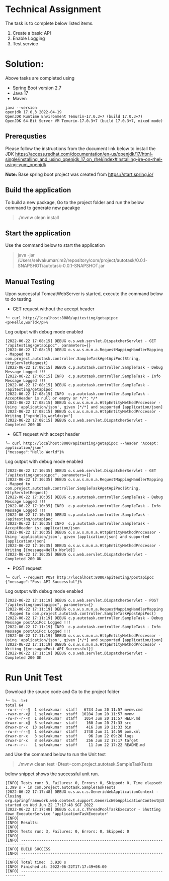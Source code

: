 # Technical Assignment
The task is to complete below listed items.
1) Create a basic API
2) Enable Logging
3) Test service

# Solution:
Above tasks are completed using 
- Spring Boot version 2.7 
- Java 17
- Maven

```
java --version
openjdk 17.0.3 2022-04-19
OpenJDK Runtime Environment Temurin-17.0.3+7 (build 17.0.3+7)
OpenJDK 64-Bit Server VM Temurin-17.0.3+7 (build 17.0.3+7, mixed mode)
```

## Prerequsties

Please follow the instructions from the document link below to install the JDK
https://access.redhat.com/documentation/en-us/openjdk/17/html-single/installing_and_using_openjdk_17_on_rhel/index#installing-jre-on-rhel-using-yum_openjdk

**Note:**  Base spring boot project was created from https://start.spring.io/ 

## Build the application

To build a new package, Go to the project folder and run the below command to generate new pacakge

> ./mvnw clean install

## Start the application

Use the command below to start the application

> java -jar /Users/selvakumar/.m2/repository/com/project/autotask/0.0.1-SNAPSHOT/autotask-0.0.1-SNAPSHOT.jar

## Manual Testing

Upon successful TomcatWebServer is started, execute the command below to do testing.

- GET request without the accept header

```
╰─ curl http://localhost:8080/apitesting/getapipoc
<p>Hello,world</p>%
```

Log output with debug mode enabled

```
[2022-06-22 17:08:15] DEBUG o.s.web.servlet.DispatcherServlet - GET "/apitesting/getapipoc", parameters={}
[2022-06-22 17:08:15] DEBUG o.s.w.s.m.m.a.RequestMappingHandlerMapping - Mapped to com.project.autotask.controller.SampleTask#getApiPoc(String, HttpServletRequest)
[2022-06-22 17:08:15] DEBUG c.p.autotask.controller.SampleTask - Debug Message Logged !!!
[2022-06-22 17:08:15] INFO  c.p.autotask.controller.SampleTask - Info Message Logged !!!
[2022-06-22 17:08:15] DEBUG c.p.autotask.controller.SampleTask - /apitesting/getapipoc
[2022-06-22 17:08:15] INFO  c.p.autotask.controller.SampleTask - AcceptHeader is null or empty or */*: */*
[2022-06-22 17:08:15] DEBUG o.s.w.s.m.m.a.HttpEntityMethodProcessor - Using 'application/json', given [*/*] and supported [application/json]
[2022-06-22 17:08:15] DEBUG o.s.w.s.m.m.a.HttpEntityMethodProcessor - Writing ["<p>Hello,world</p>"]
[2022-06-22 17:08:15] DEBUG o.s.web.servlet.DispatcherServlet - Completed 200 OK
```


- GET request with accept header

```
╰─ curl http://localhost:8080/apitesting/getapipoc --header 'Accept: application/json'
{"message":"Hello World"}%
```

Log output with debug mode enabled

```
[2022-06-22 17:10:35] DEBUG o.s.web.servlet.DispatcherServlet - GET "/apitesting/getapipoc", parameters={}
[2022-06-22 17:10:35] DEBUG o.s.w.s.m.m.a.RequestMappingHandlerMapping - Mapped to com.project.autotask.controller.SampleTask#getApiPoc(String, HttpServletRequest)
[2022-06-22 17:10:35] DEBUG c.p.autotask.controller.SampleTask - Debug Message Logged !!!
[2022-06-22 17:10:35] INFO  c.p.autotask.controller.SampleTask - Info Message Logged !!!
[2022-06-22 17:10:35] DEBUG c.p.autotask.controller.SampleTask - /apitesting/getapipoc
[2022-06-22 17:10:35] INFO  c.p.autotask.controller.SampleTask - AcceptHeader is: application/json
[2022-06-22 17:10:35] DEBUG o.s.w.s.m.m.a.HttpEntityMethodProcessor - Using 'application/json', given [application/json] and supported [application/json]
[2022-06-22 17:10:35] DEBUG o.s.w.s.m.m.a.HttpEntityMethodProcessor - Writing [{message=Hello World}]
[2022-06-22 17:10:35] DEBUG o.s.web.servlet.DispatcherServlet - Completed 200 OK
```

- POST request

```
╰─ curl --request POST http://localhost:8080/apitesting/postapipoc
{"message":"Post API Successful"}%
```

Log output with debug mode enabled

```
[2022-06-22 17:11:19] DEBUG o.s.web.servlet.DispatcherServlet - POST "/apitesting/postapipoc", parameters={}
[2022-06-22 17:11:19] DEBUG o.s.w.s.m.m.a.RequestMappingHandlerMapping - Mapped to com.project.autotask.controller.SampleTask#postApiPoc()
[2022-06-22 17:11:19] DEBUG c.p.autotask.controller.SampleTask - Debug Message postApiPoc Logged !!!
[2022-06-22 17:11:19] INFO  c.p.autotask.controller.SampleTask - Info Message postApiPoc Logged !!!
[2022-06-22 17:11:19] DEBUG o.s.w.s.m.m.a.HttpEntityMethodProcessor - Using 'application/json', given [*/*] and supported [application/json]
[2022-06-22 17:11:19] DEBUG o.s.w.s.m.m.a.HttpEntityMethodProcessor - Writing [{message=Post API Successful}]
[2022-06-22 17:11:19] DEBUG o.s.web.servlet.DispatcherServlet - Completed 200 OK
```

# Run Unit Test

Download the source code and Go to the project folder

```
╰─ ls -lrt
total 64
-rw-r--r--@  1 selvakumar  staff   6734 Jun 20 11:57 mvnw.cmd
-rwxr-xr-x@  1 selvakumar  staff  10284 Jun 20 11:57 mvnw
-rw-r--r--@  1 selvakumar  staff   1054 Jun 20 11:57 HELP.md
drwxr-xr-x@  5 selvakumar  staff    160 Jun 20 21:33 src
drwxr-xr-x  13 selvakumar  staff    416 Jun 20 21:33 bin
-rw-r--r--@  1 selvakumar  staff   3748 Jun 21 14:59 pom.xml
drwxr-xr-x   3 selvakumar  staff     96 Jun 22 09:20 logs
drwxr-xr-x   8 selvakumar  staff    256 Jun 22 17:17 target
-rw-r--r--   1 selvakumar  staff     11 Jun 22 17:22 README.md
```

and Use the command below to run the Unit test

> ./mvnw clean test -Dtest=com.project.autotask.SampleTaskTests

below snippet shows the successful unit run.

```
[INFO] Tests run: 3, Failures: 0, Errors: 0, Skipped: 0, Time elapsed: 1.399 s - in com.project.autotask.SampleTaskTests
[2022-06-22 17:17:48] DEBUG o.s.w.c.s.GenericWebApplicationContext - Closing org.springframework.web.context.support.GenericWebApplicationContext@389562d6, started on Wed Jun 22 17:17:48 SGT 2022
[2022-06-22 17:17:48] DEBUG o.s.s.c.ThreadPoolTaskExecutor - Shutting down ExecutorService 'applicationTaskExecutor'
[INFO]
[INFO] Results:
[INFO]
[INFO] Tests run: 3, Failures: 0, Errors: 0, Skipped: 0
[INFO]
[INFO] ------------------------------------------------------------------------
[INFO] BUILD SUCCESS
[INFO] ------------------------------------------------------------------------
[INFO] Total time:  3.920 s
[INFO] Finished at: 2022-06-22T17:17:49+08:00
[INFO] ------------------------------------------------------------------------
```


